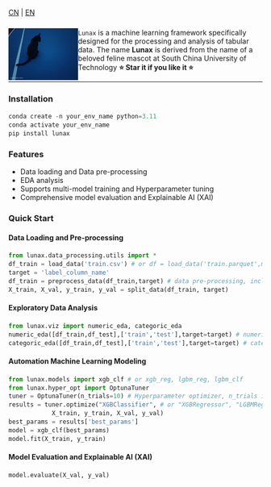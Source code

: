 [CN](README.md) | [EN](README.EN.md)
### 

<div>

<a href="./imgs/luna.jpg"><img src="./imgs/luna.jpg" width="138" align="left" /></a>``Lunax`` is a machine learning framework specifically designed for the processing and analysis of tabular data. The name **Lunax** is derived from the name of a beloved feline mascot at South China University of Technology 
**⭐️ Star it if you like it ⭐️**
</div>

---

### Installation
```Python
conda create -n your_env_name python=3.11
conda activate your_env_name
pip install lunax
```
### Features
- Data loading and Data pre-processing
- EDA analysis
- Supports multi-model training and Hyperparameter tuning
- Comprehensive model evaluation and Explainable AI (XAI)

### Quick Start
#### Data Loading and Pre-processing
```Python
from lunax.data_processing.utils import *
df_train = load_data('train.csv') # or df = load_data('train.parquet',mode='parquet')
target = 'label_column_name'
df_train = preprocess_data(df_train,target) # data pre-processing, including missing value handling, feature encoding, feature scaling
X_train, X_val, y_train, y_val = split_data(df_train, target)
```
#### Exploratory Data Analysis
```Python
from lunax.viz import numeric_eda, categoric_eda
numeric_eda([df_train,df_test],['train','test'],target=target) # numeric feature analysis
categoric_eda([df_train,df_test],['train','test'],target=target) # categorical feature analysis
```
#### Automation Machine Learning Modeling
```Python
from lunax.models import xgb_clf # or xgb_reg, lgbm_reg, lgbm_clf
from lunax.hyper_opt import OptunaTuner
tuner = OptunaTuner(n_trials=10) # Hyperparameter optimizer, n_trials is the number of optimization times
results = tuner.optimize("XGBClassifier", # or "XGBRegressor", "LGBMRegressor", "LGBMClassifier"
            X_train, y_train, X_val, y_val)
best_params = results['best_params']
model = xgb_clf(best_params)
model.fit(X_train, y_train)
```
#### Model Evaluation and Explainable AI (XAI)
```Python
model.evaluate(X_val, y_val)
```
